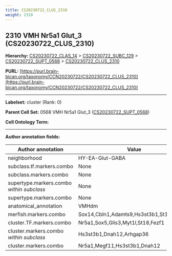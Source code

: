 ```yaml
---
title: CS20230722_CLUS_2310
weight: 2310
---
```

## 2310 VMH Nr5a1 Glut_3 (CS20230722_CLUS_2310)
<b>Hierarchy: </b>
[CS20230722_CLAS_14](../CS20230722_CLAS_14) >
[CS20230722_SUBC_129](../CS20230722_SUBC_129) >
[CS20230722_SUPT_0568](../CS20230722_SUPT_0568) >
[CS20230722_CLUS_2310](../CS20230722_CLUS_2310)

**PURL:** [https://purl.brain-bican.org/taxonomy/CCN20230722/CS20230722_CLUS_2310](https://purl.brain-bican.org/taxonomy/CCN20230722/CS20230722_CLUS_2310)

---


**Labelset:** cluster (Rank: 0)

**Parent Cell Set:** 0568 VMH Nr5a1 Glut_3 ([CS20230722_SUPT_0568](../CS20230722_SUPT_0568))



**Cell Ontology Term:** 

[MARKER GENES.]: #


---

[TRANSFERRED ANNOTATIONS.]: #


[AUTHOR ANNOTATION FIELDS.]: #


**Author annotation fields:**

| Author annotation | Value |
|-------------------|-------|
|neighborhood|HY-EA-Glut-GABA|
|subclass.tf.markers.combo|None|
|subclass.markers.combo|None|
|supertype.markers.combo _within subclass_|None|
|supertype.markers.combo|None|
|anatomical_annotation|VMHdm|
|merfish.markers.combo|Sox14,Cbln1,Adamts9,Hs3st3b1,St18,Hs3st4|
|cluster.TF.markers.combo|Nr5a1,Sox5,Glis3,Myt1l,St18,Fezf1|
|cluster.markers.combo _within subclass_|Hs3st3b1,Dnah12,Arhgap36|
|cluster.markers.combo|Nr5a1,Megf11,Hs3st3b1,Dnah12|
